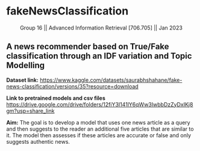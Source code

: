 # fakeNewsClassification

<p align="center"> Group 16 || Advanced Information Retrieval [706.705] || Jan 2023</p>


## A news recommender based on True/Fake classification through an IDF variation and Topic Modelling

**Dataset link:** https://www.kaggle.com/datasets/saurabhshahane/fake-news-classification/versions/35?resource=download

**Link to pretrained models and csv files** https://drive.google.com/drive/folders/12fiY3I141lY6qWw3IwbbDzZyDxIKj8gm?usp=share_link


**Aim:** The goal is to develop a model that uses one news article as a query and then suggests to the reader an additional five articles that are similar to it. The model then assesses if these articles are accurate or false and only suggests authentic news.
 
